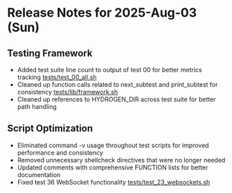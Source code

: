 # Release Notes for 2025-Aug-03 (Sun)

## Testing Framework

- Added test suite line count to output of test 00 for better metrics tracking [tests/test_00_all.sh](../../../tests/test_00_all.sh)
- Cleaned up function calls related to next_subtest and print_subtest for consistency [tests/lib/framework.sh](../../../tests/lib/framework.sh)
- Cleaned up references to HYDROGEN_DIR across test suite for better path handling

## Script Optimization

- Eliminated command -v usage throughout test scripts for improved performance and consistency
- Removed unnecessary shellcheck directives that were no longer needed
- Updated comments with comprehensive FUNCTION lists for better documentation
- Fixed test 36 WebSocket functionality [tests/test_23_websockets.sh](../../../tests/test_23_websockets.sh)